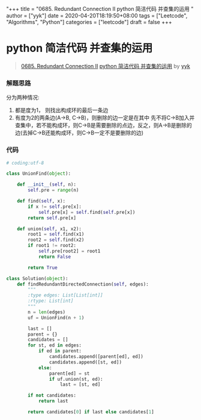 "+++
title = "0685. Redundant Connection II python 简洁代码 并查集的运用 "
author = ["yyk"]
date = 2020-04-20T18:19:50+08:00
tags = ["Leetcode", "Algorithms", "Python"]
categories = ["leetcode"]
draft = false
+++

# python 简洁代码 并查集的运用

> [0685. Redundant Connection II](https://leetcode-cn.com/problems/redundant-connection-ii/)
> [python 简洁代码 并查集的运用](https://leetcode-cn.com/problems/redundant-connection-ii/solution/python-jian-ji-dai-ma-bing-cha-ji-de-yun-yong-by-y/) by [yyk](https://leetcode-cn.com/u/yyk/)

### 解题思路

分为两种情况:

1. 都是度为1， 则找出构成环的最后一条边
2. 有度为2的两条边(A->B, C->B)，则删除的边一定是在其中
   先不将C->B加入并查集中，若不能构成环，则C->B是需要删除的点边，反之，则A->B是删除的边(去掉C->B还能构成环，则C->B一定不是要删除的边)

### 代码

```python
# coding:utf-8

class UnionFind(object):

    def __init__(self, n):
        self.pre = range(n)

    def find(self, x):
        if x != self.pre[x]:
            self.pre[x] = self.find(self.pre[x])
        return self.pre[x]

    def union(self, x1, x2):
        root1 = self.find(x1)
        root2 = self.find(x2)
        if root1 != root2:
            self.pre[root2] = root1
            return False

        return True

class Solution(object):
    def findRedundantDirectedConnection(self, edges):
        """
        :type edges: List[List[int]]
        :rtype: List[int]
        """
        n = len(edges)
        uf = UnionFind(n + 1)

        last = []
        parent = {}
        candidates = []
        for st, ed in edges:
            if ed in parent:
                candidates.append([parent[ed], ed])
                candidates.append([st, ed])
            else:
                parent[ed] = st
                if uf.union(st, ed):
                    last = [st, ed]

        if not candidates:
            return last

        return candidates[0] if last else candidates[1]
```
